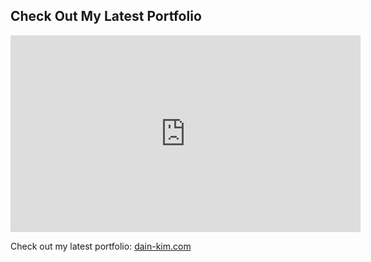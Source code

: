 ## Check Out My Latest Portfolio

<iframe width="560" height="315" src="https://www.youtube.com/embed/pW5xyPNFkJg" frameborder="0" allowfullscreen></iframe>

Check out my latest portfolio: <a href="http://dain-kim.com">dain-kim.com</a>
